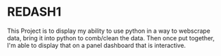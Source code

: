 # REDASH1
This Project is to display my ability to use python in a way to webscrape data, bring it into python to comb/clean the data. Then once put together, I'm able to display that on a panel dashboard that is interactive.
